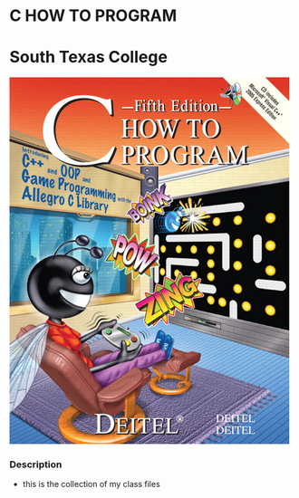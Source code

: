 # C HOW TO PROGRAM 
# South Texas College

![](img/cprogram.jpg)

### Description
- this is the collection of my class files

